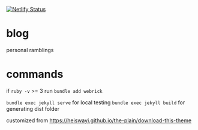 [![Netlify Status](https://api.netlify.com/api/v1/badges/9356a2a1-eb26-4ee8-abae-eb2d7b8c7aad/deploy-status)](https://app.netlify.com/sites/awesome-keller-c638eb/deploys)

# blog

personal ramblings

# commands

if `ruby -v` >= 3 run `bundle add webrick`

`bundle exec jekyll serve` for local testing
`bundle exec jekyll build` for generating dist folder

customized from https://heiswayi.github.io/the-plain/download-this-theme
